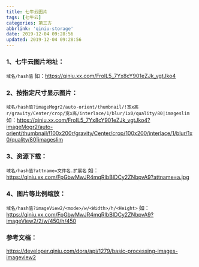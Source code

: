 ```yaml
---
title: 七牛云图片
tags: [七牛云]
categories: 第三方
abbrlink: 'qiniu-storage'
date: 2019-12-04 09:28:56
updated: 2019-12-04 09:28:56
---
```


### 1、七牛云图片地址：  
`域名/hash值`
如：https://qiniu.xx.com/FroIL5_7Yx8cY901eZJk_vgtJko4

### 2、按指定尺寸显示图片：
`域名/hash值?imageMogr2/auto-orient/thumbnail/!宽x高r/gravity/Center/crop/宽x高/interlace/1/blur/1x0/quality/80|imageslim`
如：https://qiniu.xx.com/FroIL5_7Yx8cY901eZJk_vgtJko4?imageMogr2/auto-orient/thumbnail/!100x200r/gravity/Center/crop/100x200/interlace/1/blur/1x0/quality/80|imageslim

### 3、资源下载：
`域名/hash值?attname=文件名.扩展名`
如：https://qiniu.xx.com/FpGbwMwJR4mqRIbBIDCy2ZNbpvA9?attname=a.jpg

### 4、图片等比例缩放：
`域名/hash值?imageView2/<mode>/w/<Width>/h/<Height>`
如：https://qiniu.xx.com/FpGbwMwJR4mqRIbBIDCy2ZNbpvA9?imageView2/2/w/450/h/450

### 参考文档：
https://developer.qiniu.com/dora/api/1279/basic-processing-images-imageview2
